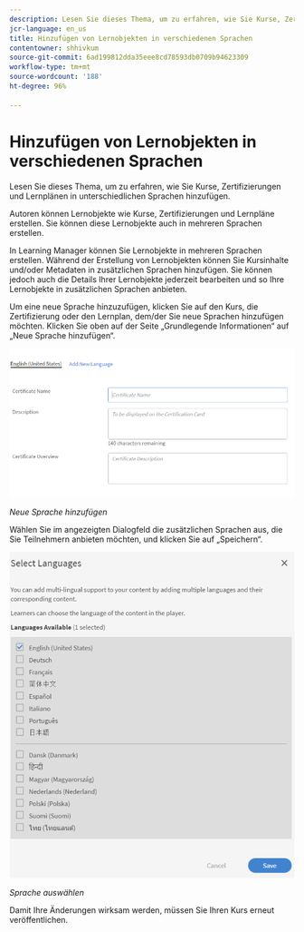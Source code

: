 ```yaml
---
description: Lesen Sie dieses Thema, um zu erfahren, wie Sie Kurse, Zertifizierungen und Lernplänen in unterschiedlichen Sprachen hinzufügen.
jcr-language: en_us
title: Hinzufügen von Lernobjekten in verschiedenen Sprachen
contentowner: shhivkum
source-git-commit: 6ad199812dda35eee8cd78593db0709b94623309
workflow-type: tm+mt
source-wordcount: '188'
ht-degree: 96%

---
```




# Hinzufügen von Lernobjekten in verschiedenen Sprachen

Lesen Sie dieses Thema, um zu erfahren, wie Sie Kurse, Zertifizierungen und Lernplänen in unterschiedlichen Sprachen hinzufügen.

Autoren können Lernobjekte wie Kurse, Zertifizierungen und Lernpläne erstellen. Sie können diese Lernobjekte auch in mehreren Sprachen erstellen.

In Learning Manager können Sie Lernobjekte in mehreren Sprachen erstellen. Während der Erstellung von Lernobjekten können Sie Kursinhalte und/oder Metadaten in zusätzlichen Sprachen hinzufügen. Sie können jedoch auch die Details Ihrer Lernobjekte jederzeit bearbeiten und so Ihre Lernobjekte in zusätzlichen Sprachen anbieten.

Um eine neue Sprache hinzuzufügen, klicken Sie auf den Kurs, die Zertifizierung oder den Lernplan, dem/der Sie neue Sprachen hinzufügen möchten. Klicken Sie oben auf der Seite „Grundlegende Informationen“ auf „Neue Sprache hinzufügen“. 

![](assets/addnewlocale.png)

*Neue Sprache hinzufügen*

Wählen Sie im angezeigten Dialogfeld die zusätzlichen Sprachen aus, die Sie Teilnehmern anbieten möchten, und klicken Sie auf „Speichern“.

![](assets/selectlang.png)

*Sprache auswählen*

Damit Ihre Änderungen wirksam werden, müssen Sie Ihren Kurs erneut veröffentlichen.
